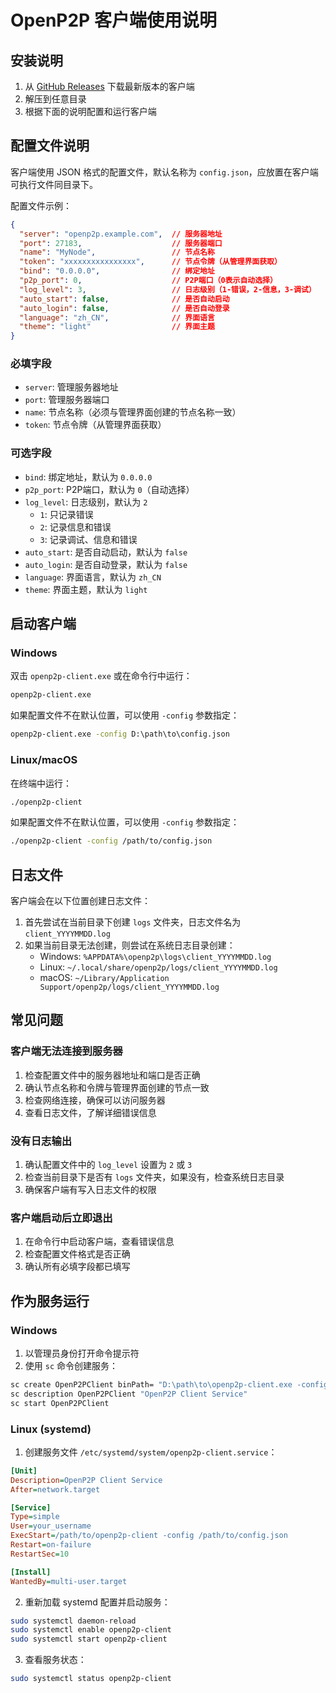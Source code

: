 # OpenP2P 客户端使用说明

## 安装说明

1. 从 [GitHub Releases](https://github.com/senma231/openp2p/releases) 下载最新版本的客户端
2. 解压到任意目录
3. 根据下面的说明配置和运行客户端

## 配置文件说明

客户端使用 JSON 格式的配置文件，默认名称为 `config.json`，应放置在客户端可执行文件同目录下。

配置文件示例：

```json
{
  "server": "openp2p.example.com",  // 服务器地址
  "port": 27183,                    // 服务器端口
  "name": "MyNode",                 // 节点名称
  "token": "xxxxxxxxxxxxxxxx",      // 节点令牌（从管理界面获取）
  "bind": "0.0.0.0",                // 绑定地址
  "p2p_port": 0,                    // P2P端口（0表示自动选择）
  "log_level": 3,                   // 日志级别（1-错误，2-信息，3-调试）
  "auto_start": false,              // 是否自动启动
  "auto_login": false,              // 是否自动登录
  "language": "zh_CN",              // 界面语言
  "theme": "light"                  // 界面主题
}
```

### 必填字段

- `server`: 管理服务器地址
- `port`: 管理服务器端口
- `name`: 节点名称（必须与管理界面创建的节点名称一致）
- `token`: 节点令牌（从管理界面获取）

### 可选字段

- `bind`: 绑定地址，默认为 `0.0.0.0`
- `p2p_port`: P2P端口，默认为 `0`（自动选择）
- `log_level`: 日志级别，默认为 `2`
  - `1`: 只记录错误
  - `2`: 记录信息和错误
  - `3`: 记录调试、信息和错误
- `auto_start`: 是否自动启动，默认为 `false`
- `auto_login`: 是否自动登录，默认为 `false`
- `language`: 界面语言，默认为 `zh_CN`
- `theme`: 界面主题，默认为 `light`

## 启动客户端

### Windows

双击 `openp2p-client.exe` 或在命令行中运行：

```cmd
openp2p-client.exe
```

如果配置文件不在默认位置，可以使用 `-config` 参数指定：

```cmd
openp2p-client.exe -config D:\path\to\config.json
```

### Linux/macOS

在终端中运行：

```bash
./openp2p-client
```

如果配置文件不在默认位置，可以使用 `-config` 参数指定：

```bash
./openp2p-client -config /path/to/config.json
```

## 日志文件

客户端会在以下位置创建日志文件：

1. 首先尝试在当前目录下创建 `logs` 文件夹，日志文件名为 `client_YYYYMMDD.log`
2. 如果当前目录无法创建，则尝试在系统日志目录创建：
   - Windows: `%APPDATA%\openp2p\logs\client_YYYYMMDD.log`
   - Linux: `~/.local/share/openp2p/logs/client_YYYYMMDD.log`
   - macOS: `~/Library/Application Support/openp2p/logs/client_YYYYMMDD.log`

## 常见问题

### 客户端无法连接到服务器

1. 检查配置文件中的服务器地址和端口是否正确
2. 确认节点名称和令牌与管理界面创建的节点一致
3. 检查网络连接，确保可以访问服务器
4. 查看日志文件，了解详细错误信息

### 没有日志输出

1. 确认配置文件中的 `log_level` 设置为 `2` 或 `3`
2. 检查当前目录下是否有 `logs` 文件夹，如果没有，检查系统日志目录
3. 确保客户端有写入日志文件的权限

### 客户端启动后立即退出

1. 在命令行中启动客户端，查看错误信息
2. 检查配置文件格式是否正确
3. 确认所有必填字段都已填写

## 作为服务运行

### Windows

1. 以管理员身份打开命令提示符
2. 使用 `sc` 命令创建服务：

```cmd
sc create OpenP2PClient binPath= "D:\path\to\openp2p-client.exe -config D:\path\to\config.json" start= auto
sc description OpenP2PClient "OpenP2P Client Service"
sc start OpenP2PClient
```

### Linux (systemd)

1. 创建服务文件 `/etc/systemd/system/openp2p-client.service`：

```ini
[Unit]
Description=OpenP2P Client Service
After=network.target

[Service]
Type=simple
User=your_username
ExecStart=/path/to/openp2p-client -config /path/to/config.json
Restart=on-failure
RestartSec=10

[Install]
WantedBy=multi-user.target
```

2. 重新加载 systemd 配置并启动服务：

```bash
sudo systemctl daemon-reload
sudo systemctl enable openp2p-client
sudo systemctl start openp2p-client
```

3. 查看服务状态：

```bash
sudo systemctl status openp2p-client
``` 